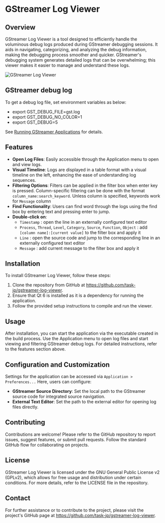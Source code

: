 # GStreamer Log Viewer

## Overview
GStreamer Log Viewer is a tool designed to efficiently handle the voluminous debug logs produced during GStreamer debugging sessions. It aids in navigating, categorizing, and analyzing the debug information, making the debugging process smoother and quicker. GStreamer's debugging system generates detailed logs that can be overwhelming; this viewer makes it easier to manage and understand these logs.


![GStreamer Log Viewer](resources/gstreamer-log-viewer.gif)

## GStreamer debug log

To get a debug log file, set environment variables as below:
- export GST_DEBUG_FILE=gst.log
- export GST_DEBUG_NO_COLOR=1
- export GST_DEBUG=5

See [Running GStreamer Applications](https://gstreamer.freedesktop.org/documentation/gstreamer/running.html?gi-language=c) for details.

## Features
- **Open Log Files**: Easily accessible through the Application menu to open and view logs.
- **Visual Timeline**: Logs are displayed in a table format with a visual timeline on the left, enhancing the ease of understanding log sequences.
- **Filtering Options**: Filters can be applied in the filter box when enter key is pressed. Column-specific filtering can be done with the format `column_name:search_keyword`. Unless column is specified, keywords work for `Message` column
- **Find Functionality**: Users can find word through the logs using the find box by entering text and pressing enter to jump.
- **Double-click on**:
  - `Timestamp` : open the line in an externally configured text editor
  - `Process`, `Thread`, `Level`, `Category`, `Source`, `Function`, `Object` : add `[column name]:[current value]` to the filter box and apply it
  - `Line` : open the source code and jump to the corresponding line in an externally configured text editor
  - `Message` : add current message to the filter box and apply it

## Installation
To install GStreamer Log Viewer, follow these steps:
1. Clone the repository from GitHub at https://github.com/task-jp/gstreamer-log-viewer.
2. Ensure that Qt 6 is installed as it is a dependency for running the application.
3. Follow the provided setup instructions to compile and run the viewer.

## Usage
After installation, you can start the application via the executable created in the build process. Use the Application menu to open log files and start viewing and filtering GStreamer debug logs. For detailed instructions, refer to the features section above.

## Configuration and Customization
Settings for the application can be accessed via `Application > Preferences...` Here, users can configure:
- **GStreamer Source Directory**: Set the local path to the GStreamer source code for integrated source navigation.
- **External Text Editor**: Set the path to the external editor for opening log files directly.

## Contributing
Contributions are welcome! Please refer to the GitHub repository to report issues, suggest features, or submit pull requests. Follow the standard GitHub flow for collaborating on projects.

## License
GStreamer Log Viewer is licensed under the GNU General Public License v2 (GPLv2), which allows for free usage and distribution under certain conditions. For more details, refer to the LICENSE file in the repository.

## Contact
For further assistance or to contribute to the project, please visit the project's GitHub page at https://github.com/task-jp/gstreamer-log-viewer.
